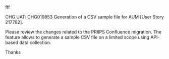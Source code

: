 fff

CHG UAT: CHG019853
Generation of a CSV sample file for AUM [User Story 217782].

Please review the changes related to the PRIIPS Confluence migration.
The feature allows to generate a sample CSV file on a limited scope using API-based data collection.

Thanks

